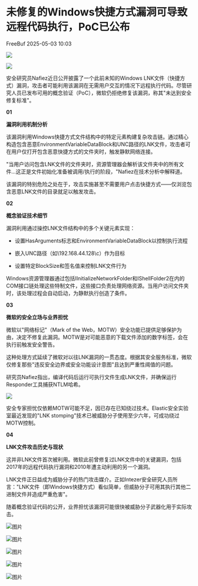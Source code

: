 #  未修复的Windows快捷方式漏洞可导致远程代码执行，PoC已公布   
 FreeBuf   2025-05-03 10:03  
  
![](https://mmbiz.qpic.cn/mmbiz_gif/qq5rfBadR38jUokdlWSNlAjmEsO1rzv3srXShFRuTKBGDwkj4gvYy34iajd6zQiaKl77Wsy9mjC0xBCRg0YgDIWg/640?wx_fmt=gif "")  
  
  
![](https://mmbiz.qpic.cn/mmbiz_png/qq5rfBadR3icbm1QXk9w6O9EM8c0VvZicm1LNgOR2haSDl5SbUYribmiaUxekWrmibyphSqqiahu9L1DMZ32v1xOxyTw/640?wx_fmt=png&from=appmsg "")  
  
  
  
安全研究员Nafiez近日公开披露了一个此前未知的Windows LNK文件（快捷方式）漏洞，攻击者可能利用该漏洞在无需用户交互的情况下远程执行代码。尽管研究人员已发布可用的概念验证（PoC），微软仍拒绝修复该漏洞，称其"未达到安全修复标准"。  
  
  
**01**  
  
  
  
**漏洞利用机制分析**  
  
  
该漏洞利用Windows快捷方式文件结构中的特定元素构建复杂攻击链。通过精心构造包含恶意EnvironmentVariableDataBlock和UNC路径的LNK文件，攻击者可在用户仅打开包含恶意快捷方式的文件夹时，触发静默网络连接。  
  
  
"当用户访问包含LNK文件的文件夹时，资源管理器会解析该文件夹中的所有文件...这正是文件初始化准备被调用/执行的阶段，"Nafiez在技术分析中解释道。  
  
  
该漏洞的特别危险之处在于，攻击实施甚至不需要用户点击快捷方式——仅浏览包含恶意LNK文件的目录就足以触发攻击。  
  
  
**02**  
  
  
  
**概念验证技术细节**  
  
  
漏洞利用通过操控LNK文件结构中的多个关键元素实现：  
- 设置HasArguments标志和EnvironmentVariableDataBlock以控制执行流程  
  
- 嵌入UNC路径（如\192.168.44.128\c）作为目标  
  
- 设置特定BlockSize和签名值来控制LNK文件行为  
  
Windows资源管理器通过包括IInitializeNetworkFolder和IShellFolder2在内的COM接口链处理这些特制文件，这些接口负责处理网络资源。当用户访问文件夹时，该处理过程会自动启动，为静默执行创造了条件。  
  
  
**03**  
  
  
  
**微软的安全立场与业界担忧**  
  
  
微软以"网络标记"（Mark of the Web，MOTW）安全功能已提供足够保护为由，决定不修复此漏洞。MOTW是对可能恶意的下载文件添加的数字标签，会在执行前触发安全警告。  
  
  
这种处理方式延续了微软对以往LNK漏洞的一贯态度。根据其安全服务标准，微软仅修复那些"违反安全边界或安全功能设计意图"且达到严重性阈值的问题。  
  
  
研究员Nafiez指出，编译代码后运行可执行文件生成LNK文件，并确保运行Responder工具捕获NTLM哈希。  
  
  
![](https://mmbiz.qpic.cn/mmbiz_jpg/qq5rfBadR3icbm1QXk9w6O9EM8c0VvZicm5QFiabpQuWBXN1hP6GO62W5F3F45RSqz3nUlGdFQgcZiaYKaX4CtLiakw/640?wx_fmt=jpeg&from=appmsg "")  
  
  
安全专家担忧仅依赖MOTW可能不足，因已存在已知绕过技术。Elastic安全实验室最近发现的"LNK stomping"技术已被威胁分子使用至少六年，可成功绕过MOTW控制。  
  
  
**04**  
  
  
  
**LNK文件攻击历史与现状**  
  
  
这并非LNK文件首次被利用。微软此前曾修复过LNK文件中的关键漏洞，包括2017年的远程代码执行漏洞和2010年遭主动利用的另一个漏洞。  
  
  
LNK文件正日益成为威胁分子的热门攻击媒介。正如Intezer安全研究人员所言："LNK文件（即Windows快捷方式）看似简单，但威胁分子可用其执行其他二进制文件并造成严重危害"。  
  
  
随着概念验证代码的公开，业界担忧该漏洞可能很快被威胁分子武器化用于实际攻击。  
  
  
![图片](https://mmbiz.qpic.cn/mmbiz_gif/qq5rfBadR39ibFdyjP3Qp8CEJxFWljbW1y91mvSZuxibf3Q3g2rJ32FNzoYfx4yaBmWbfwcRaNicuMo3AxIck2bCw/640?wx_fmt=gif&from=appmsg&wxfrom=5&wx_lazy=1&tp=webp "")  
  
  
  
  
  
[](https://mp.weixin.qq.com/s?__biz=MjM5NjA0NjgyMA==&mid=2651319699&idx=1&sn=127e9ca1a8d55931beae293a68e3b706&scene=21#wechat_redirect)  
  
[](https://mp.weixin.qq.com/s?__biz=MjM5NjA0NjgyMA==&mid=2651319086&idx=1&sn=e2ff862babd7662c4fa06b0e069c03f2&scene=21#wechat_redirect)  
  
[](https://mp.weixin.qq.com/s?__biz=MjM5NjA0NjgyMA==&mid=2651319257&idx=1&sn=a603c646a53e3a242a2e79faf4f06239&scene=21#wechat_redirect)  
  
  
  
  
  
  
![图片](https://mmbiz.qpic.cn/mmbiz_png/qq5rfBadR39ibFdyjP3Qp8CEJxFWljbW1uEIoRxNoqa17tBBrodHPbOERbZXdjFvNZC5uz0HtCfKbKx3o3XarGQ/640?wx_fmt=other&from=appmsg&wxfrom=5&wx_lazy=1&wx_co=1&tp=webp "")  
  
  
  
  
  
  
  
  
  
  
  
  
  
  
![图片](https://mmbiz.qpic.cn/mmbiz_jpg/qq5rfBadR3icFibibPIGEfXsibI0C3or4BS5KDnCKUfVLVQGsc9BiaQTUsrwzfcianumzeLVcmibOmm2FzUqef2V6WPQQ/640?wx_fmt=other&from=appmsg&wxfrom=5&wx_lazy=1&wx_co=1&tp=webp "")  
  
  
  
  
  
![图片](https://mmbiz.qpic.cn/mmbiz_gif/qq5rfBadR38mFMbqsUOVbBDicib7jSu7FfibBxO3LTiafGpMPic7a01jnxbnwOtajXvq5j2piaII2Knau7Av5Kxvp2wA/640?wx_fmt=gif&from=appmsg&wxfrom=5&wx_lazy=1&tp=webp "")  
  
![图片](https://mmbiz.qpic.cn/mmbiz_gif/qq5rfBadR3icF8RMnJbsqatMibR6OicVrUDaz0fyxNtBDpPlLfibJZILzHQcwaKkb4ia57xAShIJfQ54HjOG1oPXBew/640?wx_fmt=gif&wxfrom=5&wx_lazy=1&tp=webp "")  
  
